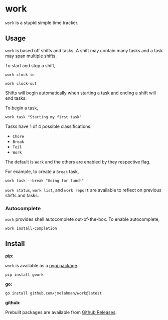 # work

`work` is a stupid simple time tracker.

## Usage

`work` is based off shifts and tasks.
A shift may contain many tasks and a task may span multiple shifts.

To start and stop a shift,

```shell
work clock-in
```

```shell
work clock-out
```

Shifts will begin automatically when starting a task and ending a shift will end tasks.

To begin a task,

```shell
work task "Starting my first task"
```

Tasks have 1 of 4 possible classifications:

- `Chore`
- `Break`
- `Toil`
- `Work`

The default is `Work` and the others are enabled by they respective flag.

For example, to create a `Break` task,

```shell
work task --break "Going for lunch"
```

`work status`, `work list`, and `work report` are available to reflect on previous shifts and
tasks.

### Autocomplete

`work` provides shell autocomplete out-of-the-box.
To enable autocomplete,


```shell
work install-completion
```

## Install

**pip:**

`work` is available as a [pypi package](https://pypi.org/project/gwork/).

```shell
pip install gwork
```

**go:**

```shell
go install github.com/jmelahman/work@latest
```

**github:**

Prebuilt packages are available from [Github Releases](https://github.com/jmelahman/work/releases).
